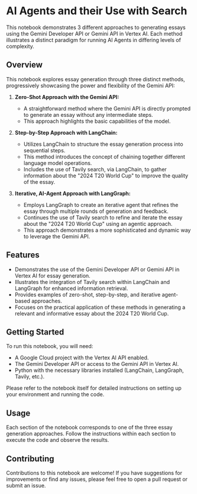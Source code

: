 # AI Agents and their Use with Search

This notebook demonstrates 3 different approaches to generating essays using the Gemini Developer API or Gemini API in Vertex AI. Each method illustrates a distinct paradigm for running AI Agents in differing levels of complexity.

## Overview

This notebook explores essay generation through three distinct methods, progressively showcasing the power and flexibility of the Gemini API:

1.  **Zero-Shot Approach with the Gemini API:**
    * A straightforward method where the Gemini API is directly prompted to generate an essay without any intermediate steps.
    * This approach highlights the basic capabilities of the model.

2.  **Step-by-Step Approach with LangChain:**
    * Utilizes LangChain to structure the essay generation process into sequential steps.
    * This method introduces the concept of chaining together different language model operations.
    * Includes the use of Tavily search, via LangChain, to gather information about the "2024 T20 World Cup" to improve the quality of the essay.

3.  **Iterative, AI-Agent Approach with LangGraph:**
    * Employs LangGraph to create an iterative agent that refines the essay through multiple rounds of generation and feedback.
    * Continues the use of Tavily search to refine and iterate the essay about the "2024 T20 World Cup" using an agentic approach.
    * This approach demonstrates a more sophisticated and dynamic way to leverage the Gemini API.

## Features

* Demonstrates the use of the Gemini Developer API or Gemini API in Vertex AI for essay generation.
* Illustrates the integration of Tavily search within LangChain and LangGraph for enhanced information retrieval.
* Provides examples of zero-shot, step-by-step, and iterative agent-based approaches.
* Focuses on the practical application of these methods in generating a relevant and informative essay about the 2024 T20 World Cup.

## Getting Started

To run this notebook, you will need:

* A Google Cloud project with the Vertex AI API enabled.
* The Gemini Developer API or access to the Gemini API in Vertex AI.
* Python with the necessary libraries installed (LangChain, LangGraph, Tavily, etc.).

Please refer to the notebook itself for detailed instructions on setting up your environment and running the code.

## Usage

Each section of the notebook corresponds to one of the three essay generation approaches. Follow the instructions within each section to execute the code and observe the results.

## Contributing

Contributions to this notebook are welcome! If you have suggestions for improvements or find any issues, please feel free to open a pull request or submit an issue.

